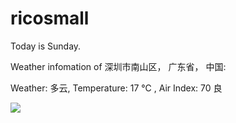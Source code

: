 # ricosmall

Today is Sunday.

Weather infomation of 深圳市南山区， 广东省， 中国: 

Weather: 多云, Temperature: 17 ℃ , Air Index: 70 良

<img src="https://github-readme-stats.vercel.app/api?username=ricosmall&show_icons=true" />
